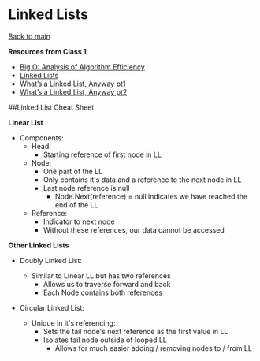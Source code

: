 # Linked Lists

[Back to main](https://michaeldulin.github.io/reading-notes)

**Resources from Class 1**
- [Big O: Analysis of Algorithm Efficiency](https://codefellows.github.io/common_curriculum/data_structures_and_algorithms/Code_401/class-05/resources/big_oh.html)
- [Linked Lists](https://codefellows.github.io/common_curriculum/data_structures_and_algorithms/Code_401/class-05/resources/singly_linked_list.html)
- [What’s a Linked List, Anyway pt1](https://medium.com/basecs/whats-a-linked-list-anyway-part-1-d8b7e6508b9d)
- [What’s a Linked List, Anyway pt2](https://medium.com/basecs/whats-a-linked-list-anyway-part-2-131d96f71996)

##Linked List Cheat Sheet

**Linear List**
- Components:
  - Head: 
    - Starting reference of first node in LL 
  - Node:
    - One part of the LL
    - Only contains it's data and a reference to the next node in LL
    - Last node reference is null
      - Node.Next(reference) = null indicates we have reached the end of the LL
  - Reference:
    - Indicator to next node
    - Without these references, our data cannot be accessed  

**Other Linked Lists**
- Doubly Linked List:
  - Similar to Linear LL but has two references
    - Allows us to traverse forward and back 
    - Each Node contains both references

- Circular Linked List:
  - Unique in it's referencing:
    - Sets the tail node's next reference as the first value in LL
    - Isolates tail node outside of looped LL 
      - Allows for much easier adding / removing nodes to / from LL   
